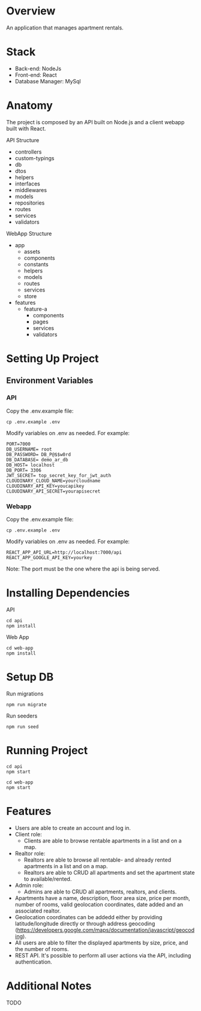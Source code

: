 # Overview

An application that manages apartment rentals.

# Stack
- Back-end: NodeJs
- Front-end: React
- Database Manager: MySql

# Anatomy

The project is composed by an API built on Node.js and a client webapp built with React.

API Structure
- controllers
- custom-typings
- db
- dtos
- helpers
- interfaces
- middlewares
- models
- repositories
- routes
- services
- validators

WebApp Structure
- app
   - assets
   - components
   - constants
   - helpers
   - models
   - routes
   - services
   - store
- features
   - feature-a
      - components
      - pages
      - services
      - validators


# Setting Up Project
## Environment Variables

### API
Copy the .env.example file:
```
cp .env.example .env
```

Modify variables on .env as needed. For example:
```
PORT=7000
DB_USERNAME= root
DB_PASSWORD= DB_P@$$w0rd
DB_DATABASE= demo_ar_db
DB_HOST= localhost
DB_PORT= 3306
JWT_SECRET= top_secret_key_for_jwt_auth
CLOUDINARY_CLOUD_NAME=yourcloudname
CLOUDINARY_API_KEY=youcapikey
CLOUDINARY_API_SECRET=yourapisecret
```


### Webapp
Copy the .env.example file:
```
cp .env.example .env
```

Modify variables on .env as needed. For example:
```
REACT_APP_API_URL=http://localhost:7000/api
REACT_APP_GOOGLE_API_KEY=yourkey
```
Note: The port must be the one where the api is being served.

# Installing Dependencies

API
```
cd api
npm install
```
Web App
```
cd web-app
npm install
```

# Setup DB

Run migrations

```
npm run migrate
```
Run seeders
```
npm run seed
```



# Running Project

```
cd api
npm start
```

```
cd web-app
npm start
```

# Features

- Users are able to create an account and log in.
- Client role:
   - Clients are able to browse rentable apartments in a list and on a map.
- Realtor role:
   - Realtors are able to browse all rentable- and already rented apartments in a list and on a map.
   - Realtors are able to CRUD all apartments and set the apartment state to available/rented.
- Admin role:
   - Admins are able to CRUD all apartments, realtors, and clients.
- Apartments have a name, description, floor area size, price per month, number of rooms, valid geolocation coordinates, date added and an associated realtor.
- Geolocation coordinates can be addedd either by providing latitude/longitude directly or through address geocoding (https://developers.google.com/maps/documentation/javascript/geocoding).
- All users are able to filter the displayed apartments by size, price, and the number of rooms.
- REST API. It's possible to perform all user actions via the API, including authentication.

# Additional Notes
TODO
